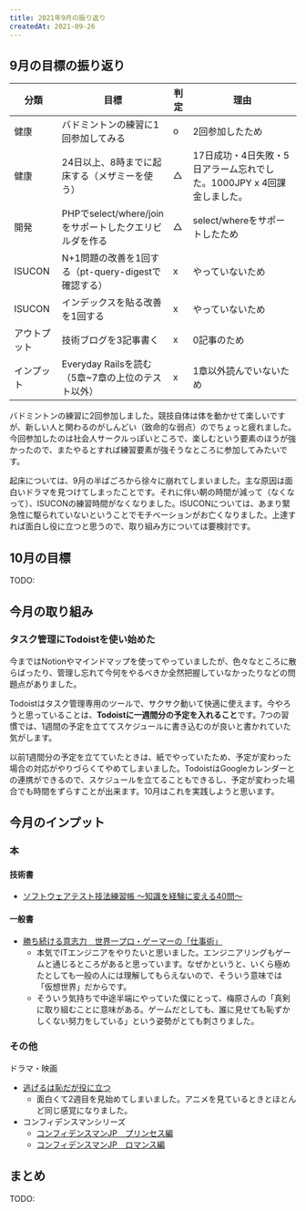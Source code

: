 ```yaml
---
title: 2021年9月の振り返り
createdAt: 2021-09-26
---
```


## 9月の目標の振り返り

| 分類         | 目標                                                   | 判定 | 理由                                                                  |
| ------------ | ------------------------------------------------------ | ---- | --------------------------------------------------------------------- |
| 健康         | バドミントンの練習に1回参加してみる                    | o    | 2回参加したため                                                       |
| 健康         | 24日以上、8時までに起床する（メザミーを使う）          | △    | 17日成功・4日失敗・5日アラーム忘れでした。1000JPY x 4回課金しました。 |
| 開発         | PHPでselect/where/joinをサポートしたクエリビルダを作る | △    | select/whereをサポートしたため                                        |
| ISUCON       | N+1問題の改善を1回する（pt-query-digestで確認する）    | x    | やっていないため                                                      |
| ISUCON       | インデックスを貼る改善を1回する                        | x    | やっていないため                                                      |
| アウトプット | 技術ブログを3記事書く                                  | x    | 0記事のため                                                           |
| インプット   | Everyday Railsを読む（5章~7章の上位のテスト以外）      | x    | 1章以外読んでいないため                                               |

バドミントンの練習に2回参加しました。競技自体は体を動かせて楽しいですが、新しい人と関わるのがしんどい（致命的な弱点）のでちょっと疲れました。今回参加したのは社会人サークルっぽいところで、楽しむという要素のほうが強かったので、またやるとすれば練習要素が強そうなところに参加してみたいです。

起床については、9月の半ばごろから徐々に崩れてしまいました。主な原因は面白いドラマを見つけてしまったことです。それに伴い朝の時間が減って（なくなって）、ISUCONの練習時間がなくなりました。ISUCONについては、あまり緊急性に駆られていないということでモチベーションがお亡くなりました。上達すれば面白し役に立つと思うので、取り組み方については要検討です。

## 10月の目標

TODO:

## 今月の取り組み

### タスク管理にTodoistを使い始めた

今まではNotionやマインドマップを使ってやっていましたが、色々なところに散らばったり、管理し忘れて今何をやるべきか全然把握していなかったりなどの問題点がありました。

Todoistはタスク管理専用のツールで、サクサク動いて快適に使えます。今やろうと思っていることは、**Todoistに一週間分の予定を入れること**です。7つの習慣では、1週間の予定を立ててスケジュールに書き込むのが良いと書かれていた気がします。

以前1週間分の予定を立てていたときは、紙でやっていたため、予定が変わった場合の対応がやりづらくてやめてしまいました。TodoistはGoogleカレンダーとの連携ができるので、スケジュールを立てることもできるし、予定が変わった場合でも時間をずらすことが出来ます。10月はこれを実践しようと思います。

## 今月のインプット

### 本

#### 技術書

- [ソフトウェアテスト技法練習帳 ～知識を経験に変える40問～](https://www.amazon.co.jp/dp/B082ZX1YHW/ref=dp-kindle-redirect?_encoding=UTF8&btkr=1)

#### 一般書

- [勝ち続ける意志力　世界一プロ・ゲーマーの「仕事術」](https://www.amazon.co.jp/gp/product/B009YES5KA/ref=ppx_yo_dt_b_d_asin_title_o02?ie=UTF8&psc=1)
  - 本気でITエンジニアをやりたいと思いました。エンジニアリングもゲームと通じるところがあると思っています。なぜかというと、いくら極めたとしても一般の人には理解してもらえないので、そういう意味では「仮想世界」だからです。
  - そういう気持ちで中途半端にやっていた僕にとって、梅原さんの「真剣に取り組むことに意味がある。ゲームだとしても、誰に見せても恥ずかしくない努力をしている」という姿勢がとても刺さりました。

### その他

ドラマ・映画

- [逃げるは恥だが役に立つ](https://www.amazon.co.jp/%E9%80%83%E3%81%92%E3%82%8B%E3%81%AF%E6%81%A5%E3%81%A0%E3%81%8C%E5%BD%B9%E3%81%AB%E7%AB%8B%E3%81%A4%E3%80%90TBS%E3%82%AA%E3%83%B3%E3%83%87%E3%83%9E%E3%83%B3%E3%83%89%E3%80%91/dp/B01M6W1TGW)
  - 面白くて2週目を見始めてしまいました。アニメを見ているときとほとんど同じ感覚になりました。
- コンフィデンスマンシリーズ
  - [コンフィデンスマンJP　プリンセス編](https://www.amazon.co.jp/%E3%82%B3%E3%83%B3%E3%83%95%E3%82%A3%E3%83%87%E3%83%B3%E3%82%B9%E3%83%9E%E3%83%B3JP-%E3%83%97%E3%83%AA%E3%83%B3%E3%82%BB%E3%82%B9%E7%B7%A8-%E9%95%B7%E6%BE%A4%E3%81%BE%E3%81%95%E3%81%BF/dp/B08R2Z2Y39)
  - [コンフィデンスマンJP　ロマンス編](https://www.amazon.co.jp/%E3%82%B3%E3%83%B3%E3%83%95%E3%82%A3%E3%83%87%E3%83%B3%E3%82%B9%E3%83%9E%E3%83%B3JP-%E3%83%AD%E3%83%9E%E3%83%B3%E3%82%B9%E7%B7%A8-%E9%95%B7%E6%BE%A4%E3%81%BE%E3%81%95%E3%81%BF/dp/B0826D6CQC)

## まとめ

TODO:
